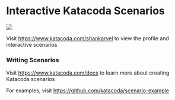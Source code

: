 # Interactive Katacoda Scenarios

[![](http://shields.katacoda.com/katacoda/shankarvel/count.svg)](https://www.katacoda.com/shankarvel "Get your profile on Katacoda.com")

Visit https://www.katacoda.com/shankarvel to view the profile and interactive scenarios

### Writing Scenarios
Visit https://www.katacoda.com/docs to learn more about creating Katacoda scenarios

For examples, visit https://github.com/katacoda/scenario-example
